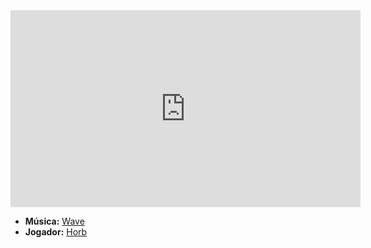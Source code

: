 <iframe width="560" height="315" src="https://www.youtube.com/embed/xmxUCIcO9No?si=s-ZXCMK-6HKqckvH" title="YouTube video player" frameborder="0" allow="accelerometer; autoplay; clipboard-write; encrypted-media; gyroscope; picture-in-picture; web-share" referrerpolicy="strict-origin-when-cross-origin" allowfullscreen></iframe>

- **Música:** [Wave](../Músicas/Wave.md)
- **Jogador:** [Horb](content/Jogadores/Horb.md)